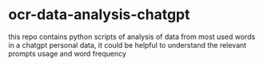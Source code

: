 # ocr-data-analysis-chatgpt
this repo contains python scripts of analysis of data from most used words in a chatgpt personal data, it could be helpful to understand the relevant prompts usage and word frequency
